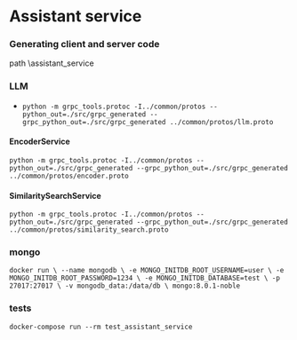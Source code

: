 # Assistant service

### Generating client and server code

path \assistant_service

### LLM
* `python -m grpc_tools.protoc -I../common/protos --python_out=./src/grpc_generated --grpc_python_out=./src/grpc_generated ../common/protos/llm.proto`
#### EncoderService

`python -m grpc_tools.protoc -I../common/protos --python_out=./src/grpc_generated --grpc_python_out=./src/grpc_generated ../common/protos/encoder.proto`

#### SimilaritySearchService
`python -m grpc_tools.protoc -I../common/protos --python_out=./src/grpc_generated --grpc_python_out=./src/grpc_generated ../common/protos/similarity_search.proto`


### mongo
`docker run \
  --name mongodb \
  -e MONGO_INITDB_ROOT_USERNAME=user \
  -e MONGO_INITDB_ROOT_PASSWORD=1234 \
  -e MONGO_INITDB_DATABASE=test \
  -p 27017:27017 \
  -v mongodb_data:/data/db \
  mongo:8.0.1-noble`



### tests

`docker-compose run --rm test_assistant_service`